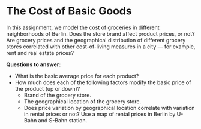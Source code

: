# The Cost of Basic Goods

In this assignment, we model the cost of groceries in different neighborhoods of Berlin. Does
the store brand affect product prices, or not? Are grocery prices and the geographical distribution of
different grocery stores correlated with other cost-of-living measures in a city — for example, rent and
real estate prices? 

**Questions to answer:**

* What is the basic average price for each product?
* How much does each of the following factors modify the basic price of the product (up or down)?
  * Brand of the grocery store.
  * The geographical location of the grocery store.
  * Does price variation by geographical location correlate with variation in rental prices or not? Use a map of rental prices in Berlin by U-Bahn and S-Bahn station.

